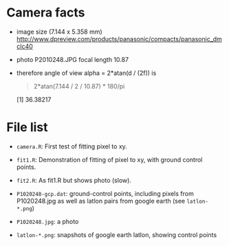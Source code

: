 # Camera facts

* image size (7.144 x 5.358 mm)
  http://www.dpreview.com/products/panasonic/compacts/panasonic_dmclc40

* photo P2010248.JPG focal length 10.87

* therefore angle of view alpha = 2*atan(d / (2f)) is

    > 2*atan(7.144 / 2 / 10.87) * 180/pi

    [1] 36.38217


# File list

* ``camera.R``: First test of fitting pixel to xy.

* ``fit1.R``: Demonstration of fitting of pixel to xy, with ground control points.

* ``fit2.R``: As fit1.R but shows photo (slow).

* ``P1020248-gcp.dat``: ground-control points, including pixels from
  P1020248.jpg as well as latlon pairs from google earth (see ``latlon-*.png``)

* ``P1020248.jpg``: a photo

* ``latlon-*.png``: snapshots of google earth latlon, showing control points

